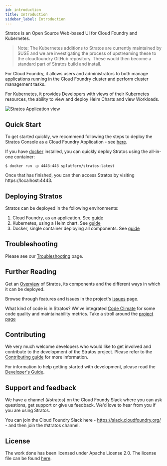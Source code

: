 ```yaml
---
id: introduction
title: Introduction
sidebar_label: Introduction 
---
```


Stratos is an Open Source Web-based UI for Cloud Foundry and Kubernetes.

> Note: The Kubernetes additions to Stratos are currently maintained by SUSE and we are investigating the process of upstreaming these to the cloudfoundry GitHub repository. These would then become a standard part of Stratos build and install.

For Cloud Foundry, it allows users and administrators to both manage applications running in the Cloud Foundry cluster and perform cluster management tasks.

For Kubernetes, it provides Developers with views of their Kubernetes resources, the ability to view and deploy Helm Charts and view Workloads.

![Stratos Application view](../images/screenshots/app-summary.png)

## Quick Start

To get started quickly, we recommend following the steps to deploy the Stratos Console as a Cloud Foundry Application - see [here](deploy/cloud-foundry/cloud-foundry).

If you have [docker](https://www.docker.com/community-edition) installed, you can quickly deploy Stratos using the all-in-one container:
```
$ docker run -p 4443:443 splatform/stratos:latest 
```

Once that has finished, you can then access Stratos by visiting https://localhost:4443.

## Deploying Stratos

Stratos can be deployed in the following environments:

1. Cloud Foundry, as an application. See [guide](deploy/cloud-foundry/cloud-foundry)
2. Kubernetes, using a Helm chart. See [guide](deploy/kubernetes)
3. Docker, single container deploying all components. See [guide](deploy/all-in-one)

## Troubleshooting

Please see our [Troubleshooting](deploy/troubleshooting) page.

## Further Reading
 
Get an [Overview](overview.md) of Stratos, its components and the different ways in which it can be deployed.

Browse through features and issues in the project's [issues](https://github.com/cloudfoundry/stratos/issues) page.

What kind of code is in Stratos? We've integrated [Code Climate](https://codeclimate.com) for some code quality and maintainability metrics. Take a stroll around the [project page](https://codeclimate.com/github/cloudfoundry/stratos)

## Contributing

We very much welcome developers who would like to get involved and contribute to the development of the Stratos project. Please refer to the [Contributing guide](developer/contributing.md) for more information.

For information to help getting started with development, please read the [Developer's Guide](developer/introduction).

## Support and feedback

We have a channel (#stratos) on the Cloud Foundy Slack where you can ask questions, get support or give us feedback. We'd love to hear from you if you are using Stratos.

You can join the Cloud Foundry Slack here - https://slack.cloudfoundry.org/  - and then join the #stratos channel.

## License

The work done has been licensed under Apache License 2.0. The license file can be found [here](license).

